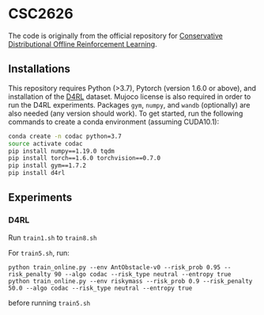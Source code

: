 # CSC2626

The code is originally from the official repository for [Conservative Distributional Offline Reinforcement Learning](https://arxiv.org/abs/2107.06106).

## Installations
This repository requires Python (>3.7), Pytorch (version 1.6.0 or above), and installation of the [D4RL](https://github.com/rail-berkeley/d4rl) dataset. Mujoco license
is also required in order to run the D4RL experiments. Packages ```gym```, ```numpy```, and ```wandb``` (optionally) are also needed (any version should work). To get started, 
run the following commands to create a conda environment (assuming CUDA10.1):
```bash
conda create -n codac python=3.7
source activate codac
pip install numpy==1.19.0 tqdm
pip install torch==1.6.0 torchvision==0.7.0
pip install gym==1.7.2
pip install d4rl
 ```
## Experiments

### D4RL
Run `train1.sh` to `train8.sh`

For `train5.sh`, run:
```
python train_online.py --env AntObstacle-v0 --risk_prob 0.95 --risk_penalty 90 --algo codac --risk_type neutral --entropy true
python train_online.py --env riskymass --risk_prob 0.9 --risk_penalty 50.0 --algo codac --risk_type neutral --entropy true
```
before running `train5.sh`
